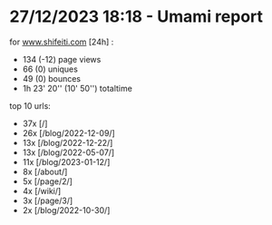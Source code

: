 # 27/12/2023 18:18 - Umami report
for www.shifeiti.com [24h] :

 - 134 (-12) page views
 - 66 (0) uniques
 - 49 (0) bounces
 - 1h 23' 20'' (10' 50'') totaltime


top 10 urls:
 - 37x [/]
 - 26x [/blog/2022-12-09/]
 - 13x [/blog/2022-12-22/]
 - 13x [/blog/2022-05-07/]
 - 11x [/blog/2023-01-12/]
 - 8x [/about/]
 - 5x [/page/2/]
 - 4x [/wiki/]
 - 3x [/page/3/]
 - 2x [/blog/2022-10-30/]


